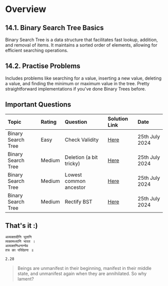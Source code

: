 # Overview

## 14.1. Binary Search Tree Basics

Binary Search Tree is a data structure that facilitates fast lookup, addition, and removal of items. It maintains a sorted order of elements, allowing for efficient searching operations.

## 14.2. Practise Problems

Includes problems like searching for a value, inserting a new value, deleting a value, and finding the minimum or maximum value in the tree. Pretty straightforward implementations if you've done Binary Trees before.

## Important Questions

| Topic              | Rating | Question                | Solution Link                                  | Date           |
| :----------------- | :----- | :---------------------- | :--------------------------------------------- | :------------- |
| Binary Search Tree | Easy   | Check Validity          | [Here](./14.2.%20Practise/6.%20CheckBST.py)    | 25th July 2024 |
| Binary Search Tree | Medium | Deletion (a bit tricky) | [Here](./14.2.%20Practise/4.%20DeleteBST.py)   | 25th July 2024 |
| Binary Search Tree | Medium | Lowest common ancestor  | [Here](./14.2.%20Practise/7.%20LCABST.py)      | 25th July 2024 |
| Binary Search Tree | Medium | Rectify BST             | [Here](./14.2.%20Practise/12.%20RectifyBST.py) | 25th July 2024 |

## That's it :)

```plaintext
अव्यक्तादीनि भूतानि
व्यक्तमध्यानि भारत ।
अव्यक्तनिधनान्येव
तत्र का परिदेवना ॥

2.28
```

> Beings are unmanifest in their beginning, manifest in their middle state, and unmanifest again when they are annihilated. So why lament?
